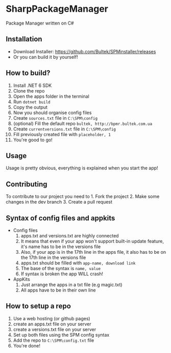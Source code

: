 # SharpPackageManager
Package Manager written on C#

## Installation
  * Download Installer: https://github.com/Bultek/SPMinstaller/releases
  * Or you can build it by yourself!
## How to build?
  1. Install .NET 6 SDK
  2. Clone the repo
  3. Open the apps folder in the terminal
  5. Run ```dotnet build```
  6. Copy the output
  7. Now you should organise config files
  8. Create ```sources.txt``` file in ```C:\SPM\config```
  9. (optional) Fill the default repo ```bultek, http://bpmr.bultek.com.ua```
  10. Create ```currentversions.txt``` file in ```C:\SPM\config```
  11. Fill previously created file with ```placeholder, 1```
  12. You're good to go!
## Usage
  Usage is pretty obvious, everything is explained when you start the app!
## Contributing
  To contribute to our project you need to
    1. Fork the project
    2. Make some changes in the dev branch
    3. Create a pull request
## Syntax of config files and appkits
   * Config files
      1. apps<reponame>.txt and versions<reponame>.txt are highly connected
      2. It means that even if your app won't support built-in update feature, it's name has to be in the versions file
      3. Also, if your app is in the 17th line in the apps file, it also has to be on the 17th line in the versions file
      4. apps.txt should be filled with ```app-name, download link```
      5. The base of the syntax is ```name, value```
      6. If syntax is broken the app WILL crash!
   * AppKits
      1. Just arrange the apps in a txt file (e.g magic.txt)
      2. All apps have to be in their own line
      
## How to setup a repo
 1. Use a web hosting (or github pages)
 2. create an apps.txt file on your server
 3. create a versions.txt file on your server
 4. Set up both files using the SPM config syntax
 5. Add the repo to ```C:\SPM\config.txt``` file
 6. You're done!
      
